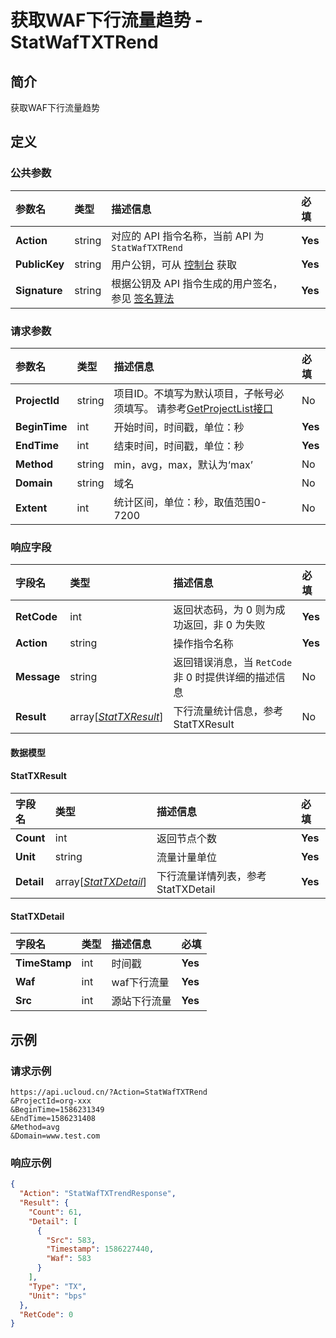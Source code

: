 # 获取WAF下行流量趋势 - StatWafTXTRend

## 简介

获取WAF下行流量趋势









## 定义

### 公共参数

| 参数名 | 类型 | 描述信息 | 必填 |
|:---|:---|:---|:---|
| **Action**     | string  | 对应的 API 指令名称，当前 API 为 `StatWafTXTRend`                        | **Yes** |
| **PublicKey**  | string  | 用户公钥，可从 [控制台](https://console.ucloud.cn/uapi/apikey) 获取                                             | **Yes** |
| **Signature**  | string  | 根据公钥及 API 指令生成的用户签名，参见 [签名算法](api/summary/signature.md)  | **Yes** |

### 请求参数

| 参数名 | 类型 | 描述信息 | 必填 |
|:---|:---|:---|:---|
| **ProjectId** | string | 项目ID。不填写为默认项目，子帐号必须填写。 请参考[GetProjectList接口](api/summary/get_project_list) |No|
| **BeginTime** | int | 开始时间，时间戳，单位：秒 |**Yes**|
| **EndTime** | int | 结束时间，时间戳，单位：秒 |**Yes**|
| **Method** | string | min，avg，max，默认为‘max’ |No|
| **Domain** | string | 域名 |No|
| **Extent** | int | 统计区间，单位：秒，取值范围0-7200 |No|

### 响应字段

| 字段名 | 类型 | 描述信息 | 必填 |
|:---|:---|:---|:---|
| **RetCode** | int | 返回状态码，为 0 则为成功返回，非 0 为失败 |**Yes**|
| **Action** | string | 操作指令名称 |**Yes**|
| **Message** | string | 返回错误消息，当 `RetCode` 非 0 时提供详细的描述信息 |No|
| **Result** | array[[*StatTXResult*](#StatTXResult)] | 下行流量统计信息，参考StatTXResult |No|

#### 数据模型


#### StatTXResult

| 字段名 | 类型 | 描述信息 | 必填 |
|:---|:---|:---|:---|
| **Count** | int | 返回节点个数 |**Yes**|
| **Unit** | string | 流量计量单位 |**Yes**|
| **Detail** | array[[*StatTXDetail*](#StatTXDetail)] | 下行流量详情列表，参考StatTXDetail |**Yes**|

#### StatTXDetail

| 字段名 | 类型 | 描述信息 | 必填 |
|:---|:---|:---|:---|
| **TimeStamp** | int | 时间戳 |**Yes**|
| **Waf** | int | waf下行流量 |**Yes**|
| **Src** | int | 源站下行流量 |**Yes**|

## 示例

### 请求示例
    
```
https://api.ucloud.cn/?Action=StatWafTXTRend
&ProjectId=org-xxx
&BeginTime=1586231349
&EndTime=1586231408
&Method=avg
&Domain=www.test.com
```

### 响应示例
    
```json
{
  "Action": "StatWafTXTrendResponse",
  "Result": {
    "Count": 61,
    "Detail": [
      {
        "Src": 583,
        "Timestamp": 1586227440,
        "Waf": 583
      }
    ],
    "Type": "TX",
    "Unit": "bps"
  },
  "RetCode": 0
}
```





